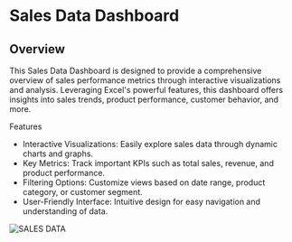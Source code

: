 # Sales Data Dashboard

## Overview
This Sales Data Dashboard is designed to provide a comprehensive overview of sales performance metrics through interactive visualizations and analysis. Leveraging Excel's powerful features, this dashboard offers insights into sales trends, product performance, customer behavior, and more.


Features
* Interactive Visualizations: Easily explore sales data through dynamic charts and graphs.
* Key Metrics: Track important KPIs such as total sales, revenue, and product performance.
* Filtering Options: Customize views based on date range, product category, or customer segment.
* User-Friendly Interface: Intuitive design for easy navigation and understanding of data.

![SALES DATA](https://github.com/Deepak-karmiyal/Sales-Data-Dashboard-/assets/139327222/fcb5e62f-2e66-462b-81dd-e8d60f3b8979)


